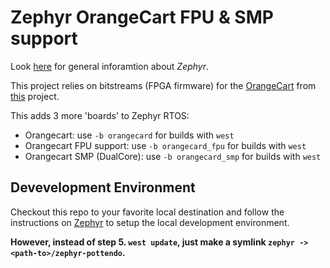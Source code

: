 # Zephyr OrangeCart FPU & SMP support

Look [here][2] for general inforamtion about *Zephyr*.

This project relies on bitstreams (FPGA firmware) for the [OrangeCart][4] from [this][3] project.

This adds 3 more 'boards' to Zephyr RTOS:
- Orangecart: use `-b orangecard` for builds with `west`
- Orangecart FPU support: use `-b orangecard_fpu` for builds with `west`
- Orangecart SMP (DualCore): use `-b orangecard_smp` for builds with `west`

## Devevelopment Environment

Checkout this repo to your favorite local destination and follow the instructions on [Zephyr][1] to setup the local development environment. 

**However, instead of step 5. `west update`, just make a symlink `zephyr -> <path-to>/zephyr-pottendo`.**



[1]: https://docs.zephyrproject.org/latest/develop/getting_started/index.html
[2]: https://docs.zephyrproject.org/latest/introduction/index.html#
[3]: https://github.com/pottendo/RVCop64-pottendo
[4]: https://github.com/zeldin/OrangeCart
